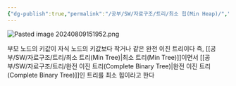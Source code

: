 ```yaml
---
{"dg-publish":true,"permalink":"/공부/SW/자료구조/트리/최소 힙(Min Heap)/","dgPassFrontmatter":true}
---
```


![Pasted image 20240809151952.png](/img/user/%EC%B2%A8%EB%B6%80%ED%8C%8C%EC%9D%BC/Pasted%20image%2020240809151952.png)

부모 노드의 키값이 자식 노드의 키값보다 작거나 같은 완전 이진 트리이다
즉, [[공부/SW/자료구조/트리/최소 트리(Min Tree)\|최소 트리(Min Tree)]]이면서 [[공부/SW/자료구조/트리/완전 이진 트리(Complete Binary Tree)\|완전 이진 트리(Complete Binary Tree)]]인 트리를 최소 힙이라고 한다